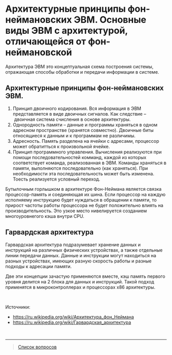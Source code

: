 # Архитектурные принципы фон-неймановских ЭВМ. Основные виды ЭВМ с архитектурой, отличающейся от фон-неймановской

Архитектура ЭВМ это концептуальная схема построения системы, отражающая способы обработки и передачи информации в системе.

## Архитектурные принципы фон-неймановских ЭВМ.
1) Принцип двоичного кодирования. Вся информация в ЭВМ представляется в виде двоичных сигналов. Как следствие – двоичная система счисления в основе архитектуры.
2) Однородность памяти – данные и программы храняться в одном адресном пространстве (хранятся совместно). Двоичные биты относящиеся к данным и к программам не различимы.
3) Адресность. Память разделена на ячейки с адресами, процессор может обратитться к произвольной ячейке.
4) Принцип программного управления. Вычисления реализуются при помощи последовательностей комманд, каждой из которых соответствует команда, реализованная в ЭВМ. Команды храняться в памяти, выполняются последовательно (как храняться). При необходимости эта последовательность может быть изменена. Тоесть реализуется условный переход.

Бутылочным горлышком в архитектуре Фон-Неймана является связка процессор-память и соединяющая их шина. Если процессор на каждую исполняему инструкцию будет нуждаться в обращении к памяти, то прирост частоты работы процессора не будет положительно влиять на производительность. Это узкое место нивелируется созданием многоуровнегого кэша внутри CPU.

## Гарвардская архитектура
Гарвардская архитектура подразумевает хранение данных и инструкций на различных физических устройствах, а также отдельные линии передачи данных. Данные и инструкции могут находиться на разных устройствах, имеющих разную скорость работы и разные подходы к адресации памяти. 

Две эти концепции зачастую применяются вместе, кэш память первого уровня делится на 2 блока для данных и инструкций. Такой подход применятся в микроконтроллерах и процессорах x86 архитектуры.

&nbsp;

Источники:
- https://ru.wikipedia.org/wiki/Архитектура_фон_Неймана
- https://ru.wikipedia.org/wiki/Гарвардская_архитектура

&nbsp;
<hr>

> [Список вопросов](Вопросы_ТПП.md)